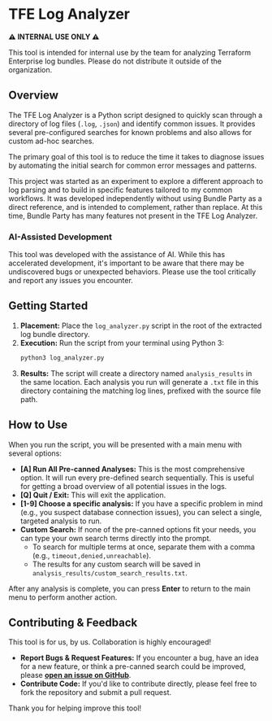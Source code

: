 # TFE Log Analyzer

**⚠️ INTERNAL USE ONLY ⚠️**

This tool is intended for internal use by the team for analyzing Terraform Enterprise log bundles. Please do not distribute it outside of the organization.

## Overview

The TFE Log Analyzer is a Python script designed to quickly scan through a directory of log files (`.log`, `.json`) and identify common issues. It provides several pre-configured searches for known problems and also allows for custom ad-hoc searches.

The primary goal of this tool is to reduce the time it takes to diagnose issues by automating the initial search for common error messages and patterns.

This project was started as an experiment to explore a different approach to log parsing and to build in specific features tailored to my common workflows. It was developed independently without using Bundle Party as a direct reference, and is intended to complement, rather than replace. At this time, Bundle Party has many features not present in the TFE Log Analyzer. 

### AI-Assisted Development

This tool was developed with the assistance of AI. While this has accelerated development, it's important to be aware that there may be undiscovered bugs or unexpected behaviors. Please use the tool critically and report any issues you encounter.

## Getting Started

1.  **Placement:** Place the `log_analyzer.py` script in the root of the extracted log bundle directory.
2.  **Execution:** Run the script from your terminal using Python 3:
    ```bash
    python3 log_analyzer.py
    ```
3.  **Results:** The script will create a directory named `analysis_results` in the same location. Each analysis you run will generate a `.txt` file in this directory containing the matching log lines, prefixed with the source file path.

## How to Use

When you run the script, you will be presented with a main menu with several options:

* **[A] Run All Pre-canned Analyses:** This is the most comprehensive option. It will run every pre-defined search sequentially. This is useful for getting a broad overview of all potential issues in the logs.
* **[Q] Quit / Exit:** This will exit the application.
* **[1-9] Choose a specific analysis:** If you have a specific problem in mind (e.g., you suspect database connection issues), you can select a single, targeted analysis to run.
* **Custom Search:** If none of the pre-canned options fit your needs, you can type your own search terms directly into the prompt.
    * To search for multiple terms at once, separate them with a comma (e.g., `timeout,denied,unreachable`).
    * The results for any custom search will be saved in `analysis_results/custom_search_results.txt`.

After any analysis is complete, you can press **Enter** to return to the main menu to perform another action.

## Contributing & Feedback

This tool is for us, by us. Collaboration is highly encouraged!

* **Report Bugs & Request Features:** If you encounter a bug, have an idea for a new feature, or think a pre-canned search could be improved, please **[open an issue on GitHub](https://github.com/your-username/your-repo/issues)**.
* **Contribute Code:** If you'd like to contribute directly, please feel free to fork the repository and submit a pull request.

Thank you for helping improve this tool!

